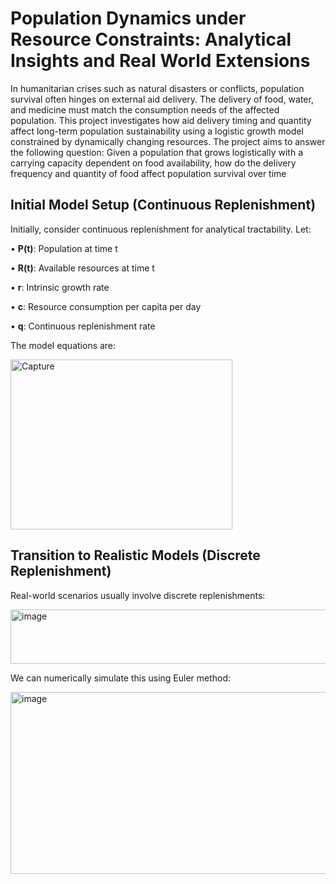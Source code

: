 # Population Dynamics under Resource Constraints: Analytical Insights and Real World Extensions
In humanitarian crises such as natural disasters or conflicts, population survival often
 hinges on external aid delivery. The delivery of food, water, and medicine must match
 the consumption needs of the affected population. This project investigates how aid
 delivery timing and quantity affect long-term population sustainability using a logistic
 growth model constrained by dynamically changing resources.
 The project aims to answer the following question: Given a population that grows
 logistically with a carrying capacity dependent on food availability, how do the delivery
 frequency and quantity of food affect population survival over time

## Initial Model Setup (Continuous Replenishment)
Initially, consider continuous replenishment for analytical tractability. Let:
  
  • **P(t)**: Population at time t
   
  • **R(t)**: Available resources at time t
   
  • **r**: Intrinsic growth rate
   
  • **c**: Resource consumption per capita per day
   
  • **q**: Continuous replenishment rate
 
The model equations are:

 <img width="355" height="272" alt="Capture" src="https://github.com/user-attachments/assets/4cf7a195-4b64-4f36-a754-fbdddc6be8d0" />

## Transition to Realistic Models (Discrete Replenishment)
Real-world scenarios usually involve discrete replenishments:

<img width="693" height="87" alt="image" src="https://github.com/user-attachments/assets/3751f03e-9f0d-4493-8d4a-96558cafdcf8" />

We can numerically simulate this using Euler method:

<img width="748" height="291" alt="image" src="https://github.com/user-attachments/assets/a2cd97aa-b94a-444e-bbd2-13b81c7e1d1b" />
